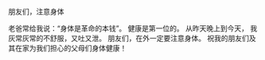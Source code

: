 朋友们，注意身体

老爸常给我说：“身体是革命的本钱”。
健康是第一位的。
从昨天晚上到今天，
我灰常灰常的不舒服，又吐又泄。
朋友们，在外一定要注意身体。
祝我的朋友们及其在家为我们担心的父母们身体健康！
